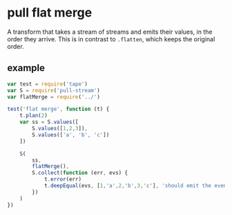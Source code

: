 # pull flat merge

A transform that takes a stream of streams and emits their values, in the order they arrive. This is in contrast to `.flatten`, which keeps the original order. 

## example
```js
var test = require('tape')
var S = require('pull-stream')
var flatMerge = require('../')

test('flat merge', function (t) {
    t.plan(2)
    var ss = S.values([
        S.values([1,2,3]),
        S.values(['a', 'b', 'c'])
    ])

    S(
        ss,
        flatMerge(),
        S.collect(function (err, evs) {
            t.error(err)
            t.deepEqual(evs, [1,'a',2,'b',3,'c'], 'should emit the events')
        })
    )
})
```
